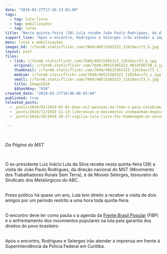 ```yaml
---
date: "2019-03-27T17:26:13-03:00"
tags:
  - tag: lula-livre
  - tag: mobilizações
  - tag: lutas
title: "Nesta quinta-feira (28) Lula recebe João Paulo Rodrigues, da direção nacional do MST "
support_line: "Após o encontro, Rodrigues e Selerges irão atender a imprensa em frente à Superintendência da Polícia Federal em Curitiba.\n\n"
menu: lutas e mobilizações
images_hd: //farm8.staticflickr.com/7849/40515365323_11619accf3_b.jpg
layout: post
files:
  - link: //farm8.staticflickr.com/7849/40515365323_11619accf3_b.jpg
    original: //farm8.staticflickr.com/7849/40515365323_481df66f38_o.jpg
    thumbnail: //farm8.staticflickr.com/7849/40515365323_11619accf3_t.jpg
    medium: //farm8.staticflickr.com/7849/40515365323_11619accf3_z.jpg
    small: //farm8.staticflickr.com/7849/40515365323_11619accf3_n.jpg
    title: 14ago2018
    $$hashKey: "030"
created_date: "2019-03-27T18:06:08-03:00"
published: true
releated_posts:
  - _posts/2019/01/2019-01-01-duas-mil-pessoas-de-todo-o-pais-celebram-2019-na-vigilia-lula-livre.md
  - _posts/2018/11/2018-11-13-liderancas-e-movimentos-acompanham-depoimento-de-lula-em-curitiba.md
  - _posts/2018/10/2018-10-27-vigilia-lula-livre-faz-homenagem-ao-aniversario-de-73-anos-do-ex-presidente.md

---
```

<p>&nbsp;</p>

<p><em>Da P&aacute;gina do MST&nbsp;</em></p>

<p>&nbsp;</p>

<p>O ex-presidente Luiz In&aacute;cio Lula da Silva recebe nesta quinta-feira (28) a visita de Jo&atilde;o Paulo Rodrigues, da dire&ccedil;&atilde;o nacional do MST (Movimento dos Trabalhadores Rurais Sem Terra), e de Mois&eacute;s Selerges, tesoureiro do Sindicato dos Metal&uacute;rgicos do ABC.</p>

<p><br />
Preso pol&iacute;tico h&aacute; quase um ano, Lula tem direito a receber a visita de dois amigos por um per&iacute;odo restrito a uma hora toda quinta-feira.</p>

<p><br />
O encontro deve ter como pauta o a agenda da <a href="http://frentebrasilpopular.org.br/">Frente Brasil Popular</a> (FBP) e o enfrentamento dos movimentos populares&nbsp;na luta pela garantia dos direitos do povo brasileiro</p>

<p><br />
Ap&oacute;s o encontro, Rodrigues e Selerges ir&atilde;o atender a imprensa em frente &agrave; Superintend&ecirc;ncia da Pol&iacute;cia Federal em Curitiba.</p>

<p><br />
<br />
&nbsp;</p>

<p>&nbsp;</p>

<p>&nbsp;</p>
